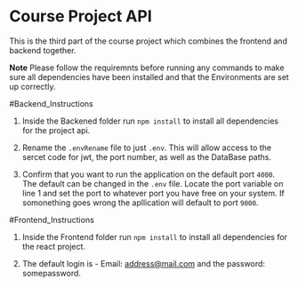 # Course Project API
This is the third part of the course project which combines the frontend and backend together.

**Note** Please follow the requiremnts before running any commands to make sure all dependencies have been installed and that the Environments are set up correctly.

#Backend_Instructions
1. Inside the Backened folder run `npm install` to install all dependencies for the project api.

2. Rename the `.envRename` file to just `.env`. This will allow access to the sercet code for jwt, the port number, as well as the DataBase paths.

3. Confirm that you want to run the application on the default port `4000`. The default can be changed in the `.env` file. Locate the port variable on line 1 and set the port to whatever port you have free on your system. If somonething goes wrong the apllication will default to port `9000`.

#Frontend_Instructions

1. Inside the Frontend folder run `npm install` to install all dependencies for the react project.

2. The default login is - Email: address@mail.com and the password: somepassword.